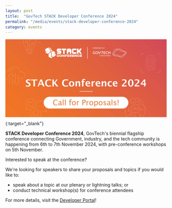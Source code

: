 ```yaml
---
layout: post
title:  "GovTech STACK Developer Conference 2024"
permalink: "/media/events/stack-developer-conference-2024"
category: events
---
```


[![GovTech STACK 2024 Call For Proposals](/images/media/events/stack2024-cfp.jpg)](https://www.developer.tech.gov.sg/communities/events/conferences/stack-conference-2024/overview.html){:target="_blank"}

**STACK Developer Conference 2024**, GovTech's biennial flagship conference connecting Government, industry, and the tech community is happening from 6th to 7th November 2024, with pre-conference workshops on 5th November.

Interested to speak at the conference? 

We're looking for speakers to share your proposals and topics if you would like to:
* speak about a topic at our plenary or lightning talks; or
* conduct technical workshop(s) for conference attendees

For more details, visit the [Developer Portal](https://www.developer.tech.gov.sg/communities/events/conferences/stack-conference-2024/overview.html)!
